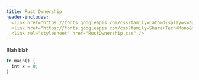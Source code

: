 ```yaml
---
title: Rust Ownership
header-includes:
  <link href="https://fonts.googleapis.com/css?family=Lato&display=swap" rel="stylesheet">
  <link href="https://fonts.googleapis.com/css?family=Share+Tech+Mono&display=swap" rel="stylesheet">
  <link rel="stylesheet" href="RustOwnership.css" />
---
```


Blah blah

```rust
fn main() {
  int x = 0;
}
```

